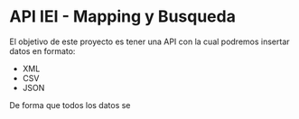 # API IEI - Mapping y Busqueda

El objetivo de este proyecto es tener una API con la cual podremos insertar datos en formato:

- XML
- CSV
- JSON

De forma que todos los datos se
